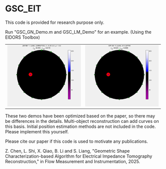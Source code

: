 # GSC_EIT
This code is provided for research purpose only.

Run "GSC_GN_Demo.m and GSC_LM_Demo" for an example. (Using the EIDORS Toolbox)

<table>
  <tr>
    <td><img src="EIT_GSC_LM.gif" alt="LM" width="400"></td>
    <td><img src="EIT_GSC_GN.gif" alt="GN" width="400"></tGNd>
  </tr>
</table>

These two demos have been optimized based on the paper, so there may be differences in the details. Multi-object reconstruction can add curves on this basis. Initial position estimation methods are not included in the code. Please implement this yourself. 

Please cite our paper if this code is used to motivate any publications.

Z. Chen, L. Shi, X. Qiao, B. Li and S. Liang, "Geometric Shape Characterization-based Algorithm for Electrical Impedance Tomography Reconstruction," in Flow Measurement and Instrumentation, 2025.
